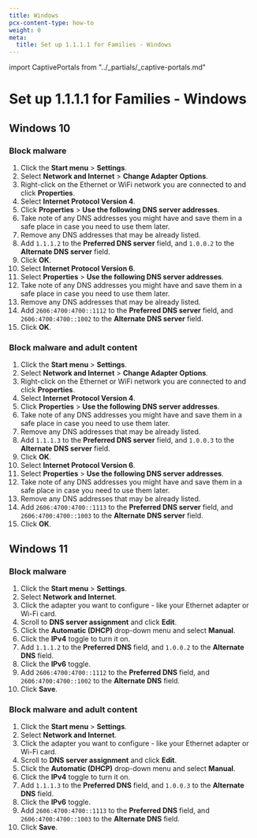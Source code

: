```yaml
---
title: Windows
pcx-content-type: how-to
weight: 0
meta:
  title: Set up 1.1.1.1 for Families - Windows
---
```


import CaptivePortals from "../\_partials/\_captive-portals.md"

# Set up 1.1.1.1 for Families - Windows

## Windows 10

### Block malware

1.  Click the **Start menu** > **Settings**.
2.  Select **Network and Internet** > **Change Adapter Options**.
3.  Right-click on the Ethernet or WiFi network you are connected to and click **Properties**.
4.  Select **Internet Protocol Version 4**.
5.  Click **Properties** > **Use the following DNS server addresses**.
6.  Take note of any DNS addresses you might have and save them in a safe place in case you need to use them later.
7.  Remove any DNS addresses that may be already listed.
8.  Add `1.1.1.2` to the **Preferred DNS server** field, and `1.0.0.2` to the **Alternate DNS server** field.
9.  Click **OK**.
10. Select **Internet Protocol Version 6**.
11. Select **Properties** > **Use the following DNS server addresses**.
12. Take note of any DNS addresses you might have and save them in a safe place in case you need to use them later.
13. Remove any DNS addresses that may be already listed.
14. Add `2606:4700:4700::1112` to the **Preferred DNS server** field, and `2606:4700:4700::1002` to the **Alternate DNS server** field.
15. Click **OK**.

### Block malware and adult content

1.  Click the **Start menu** > **Settings**.
2.  Select **Network and Internet** > **Change Adapter Options**.
3.  Right-click on the Ethernet or WiFi network you are connected to and click **Properties**.
4.  Select **Internet Protocol Version 4**.
5.  Click **Properties** > **Use the following DNS server addresses**.
6.  Take note of any DNS addresses you might have and save them in a safe place in case you need to use them later.
7.  Remove any DNS addresses that may be already listed.
8.  Add `1.1.1.3` to the **Preferred DNS server** field, and `1.0.0.3` to the **Alternate DNS server** field.
9.  Click **OK**.
10. Select **Internet Protocol Version 6**.
11. Select **Properties** > **Use the following DNS server addresses**.
12. Take note of any DNS addresses you might have and save them in a safe place in case you need to use them later.
13. Remove any DNS addresses that may be already listed.
14. Add `2606:4700:4700::1113` to the **Preferred DNS server** field, and `2606:4700:4700::1003` to the **Alternate DNS server** field.
15. Click **OK**.

## Windows 11

### Block malware

1.  Click the **Start menu** > **Settings**.
2.  Select **Network and Internet**.
3.  Click the adapter you want to configure - like your Ethernet adapter or Wi-Fi card.
4.  Scroll to **DNS server assignment** and click **Edit**.
5.  Click the **Automatic (DHCP)** drop-down menu and select **Manual**.
6.  Click the **IPv4** toggle to turn it on.
7.  Add `1.1.1.2` to the **Preferred DNS** field, and `1.0.0.2` to the **Alternate DNS** field.
8.  Click the **IPv6** toggle.
9.  Add `2606:4700:4700::1112` to the **Preferred DNS** field, and `2606:4700:4700::1002` to the **Alternate DNS** field.
10. Click **Save**.

### Block malware and adult content

1.  Click the **Start menu** > **Settings**.
2.  Select **Network and Internet**.
3.  Click the adapter you want to configure - like your Ethernet adapter or Wi-Fi card.
4.  Scroll to **DNS server assignment** and click **Edit**.
5.  Click the **Automatic (DHCP)** drop-down menu and select **Manual**.
6.  Click the **IPv4** toggle to turn it on.
7.  Add `1.1.1.3` to the **Preferred DNS** field, and `1.0.0.3` to the **Alternate DNS** field.
8.  Click the **IPv6** toggle.
9.  Add `2606:4700:4700::1113` to the **Preferred DNS** field, and `2606:4700:4700::1003` to the **Alternate DNS** field.
10. Click **Save**.

<CaptivePortals/>
